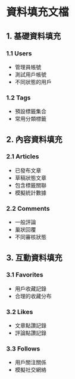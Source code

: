 # 資料填充文檔

## 1. 基礎資料填充

### 1.1 Users
- 管理員帳號
- 測試用戶帳號
- 不同狀態的用戶

### 1.2 Tags
- 預設標籤集合
- 常用分類標籤

## 2. 內容資料填充

### 2.1 Articles
- 已發布文章
- 草稿狀態文章
- 包含標籤關聯
- 模擬統計數據

### 2.2 Comments
- 一般評論
- 巢狀回覆
- 不同審核狀態

## 3. 互動資料填充

### 3.1 Favorites
- 用戶收藏記錄
- 合理的收藏分布

### 3.2 Likes
- 文章點讚記錄
- 評論點讚記錄

### 3.3 Follows
- 用戶關注關係
- 模擬社交網絡 